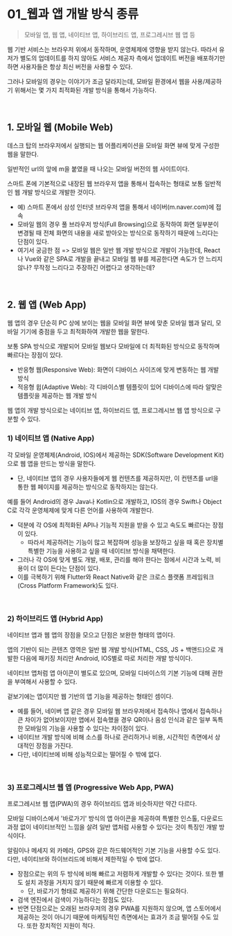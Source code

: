 # 01_웹과 앱 개발 방식 종류

> 모바일 앱, 웹 앱, 네이티브 앱, 하이브리드 앱, 프로그레시브 웹 앱 등

웹 기반 서비스는 브라우저 위에서 동작하며, 운영체제에 영향을 받지 않는다. 따라서 유저가 별도의 업데이트를 하지 않아도 서비스 제공자 측에서 업데이트 버전을 배포하기만 하면 사용자들은 항상 최신 버전을 사용할 수 있다.

그러나 모바일의 경우는 이야기가 조금 달라지는데, 모바일 환경에서 웹을 사용/제공하기 위해서는 몇 가지 최적화된 개발 방식을 통해서 가능하다.

<br>

## 1. 모바일 웹 (Mobile Web)

데스크 탑의 브라우저에서 실행되는 웹 어플리케이션을 모바일 화면 뷰에 맞게 구성한 웹을 말한다.

일반적인 url의 앞에 m을 붙였을 때 나오는 모바일 버전의 웹 사이트이다.

스마트 폰에 기본적으로 내장된 웹 브라우저 앱을 통해서 접속하는 형태로 보통 일반적인 웹 개발 방식으로 개발한 것이다.

- 예) 스마트 폰에서 삼성 인터넷 브라우저 앱을 통해서 네이버(m.naver.com)에 접속
- 모바일 웹의 경우 풀 브라우저 방식(Full Browsing)으로 동작하여 화면 일부분이 변경될 때 전체 화면의 내용을 새로 받아오는 방식으로 동작하기 때문에 느리다는 단점이 있다.
- 여기서 궁금한 점 => 모바일 웹은 일반 웹 개발 방식으로 개발이 가능한데, React나 Vue와 같은 SPA로 개발을 끝내고 모바일 웹 뷰를 제공한다면 속도가 안 느리지 않나? 무작정 느리다고 주장하긴 어렵다고 생각하는데?

<br>

## 2. 웹 앱 (Web App)

웹 앱의 경우 단순히 PC 상에 보이는 웹을 모바일 화면 뷰에 맞춘 모바일 웹과 달리, 모바일 기기에 중점을 두고 최적화하여 개발한 웹을 말한다.

보통 SPA 방식으로 개발되어 모바일 웹보다 모바일에 더 최적화된 방식으로 동작하며 빠르다는 장점이 있다.

- 반응형 웹(Responsive Web): 화면이 디바이스 사이즈에 맞게 변동하는 웹 개발 방식
- 적응형 윕(Adaptive Web): 각 디바이스별 템플릿이 있어 디바이스에 따라 알맞은 템플릿을 제공하는 웹 개발 방식

웹 앱의 개발 방식으로는 네이티브 앱, 하이브리드 앱, 프로그레시브 웹 앱 방식으로 구분할 수 있다.

### 1)  네이티브 앱 (Native App)

각 모바일 운영체제(Android, IOS)에서 제공하는 SDK(Software Development Kit)으로 웹 앱을 만드는 방식을 말한다.

- 단, 네이티브 앱의 경우 사용자들에게 웹 컨텐츠를 제공하지만, 이 컨텐츠를 url을 통한 웹 페이지를 제공하는 방식으로 동작하지는 않는다.

예를 들어 Android의 경우 Java나 Kotlin으로 개발하고, IOS의 경우 Swift나 Object C로 각각 운영체제에 맞게 다른 언어를 사용하여 개발한다.

- 덕분에 각 OS에 최적화된 API나 기능적 지원을 받을 수 있고 속도도 빠르다는 장점이 있다.
  - 따라서 제공하려는 기능이 많고 복잡하며 성능을 보장하고 싶을 때 혹은 장치별 특별한 기능을 사용하고 싶을 때 네이티브 방식을 채택한다.
- 그러나 각 OS에 맞게 별도 개발, 배포, 관리를 해야 한다는 점에서 시간과 노력, 비용이 더 많이 든다는 단점이 있다.
- 이를 극복하기 위해 Flutter와 React Native와 같은 크로스 플랫폼 프레임워크(Cross Platform Framework)도 있다.

<br>

### 2) 하이브리드 앱 (Hybrid App)

네이티브 앱과 웹 앱의 장점을 모으고 단점은 보완한 형태의 앱이다.

앱의 기반이 되는 콘텐츠 영역은 일반 웹 개발 방식(HTML, CSS, JS + 백앤드)으로 개발한 다음에 패키징 처리만 Android, IOS별로 따로 처리한 개발 방식이다.

네이티브 앱처럼 앱 아이콘이 별도로 있으며, 모바일 디바이스의 기본 기능에 대해 권한을 부여해서 사용할 수 있다.

겉보기에는 앱이지만 웹 기반의 앱 기능을 제공하는 형태인 셈이다.

- 예를 들어, 네이버 앱 같은 경우 모바일 웹 브라우저에서 접속하나 앱에서 접속하나 큰 차이가 없어보이지만 앱에서 접속했을 경우 QR이나 음성 인식과 같은 일부 독특한 모바일의 기능을 사용할 수 있다는 차이점이 있다.
- 네이티브 개발 방식에 비해 소스를 하나로 관리하거나 비용, 시간적인 측면에서 상대적인 장점을 가진다.
- 다만, 네이티브에 비해 성능적으로는 떨어질 수 밖에 없다.

<br>

### 3) 프로그레시브 웹 앱 (Progressive Web App, PWA)

프로그레시브 웹 앱(PWA)의 경우 하이브리드 앱과 비슷하지만 약간 다르다.

모바일 디바이스에서 '바로가기' 방식의 앱 아이콘을 제공하여 특별한 인스톨, 다운로드 과정 없이 네이티브적인 느낌을 살려 일반 앱처럼 사용할 수 있다는 것이 특징인 개발 방식이다.

알림이나 메세지 외 카메라, GPS와 같은 하드웨어적인 기본 기능을 사용할 수도 있다. 다만, 네이티브와 하이브리드에 비해서 제한적일 수 밖에 없다.

- 장점으로는 위의 두 방식에 비해 빠르고 저렴하게 개발할 수 있다는 것이다. 또한 별도 설치 과정을 거치지 않기 때문에 빠르게 이용할 수 있다.
  - 단, 바로가기 형태로 제공하기 위해 간단한 다운로드는 필요하다.
- 검색 엔진에서 검색이 가능하다는 장점도 있다.
- 반면 단점으로는 오래된 브라우저의 경우 PWA를 지원하지 않으며, 앱 스토어에서 제공하는 것이 아니기 때문에 마케팅적인 측면에서는 효과가 조금 떨어질 수도 있다. 또한 장치적인 지원이 적다.

